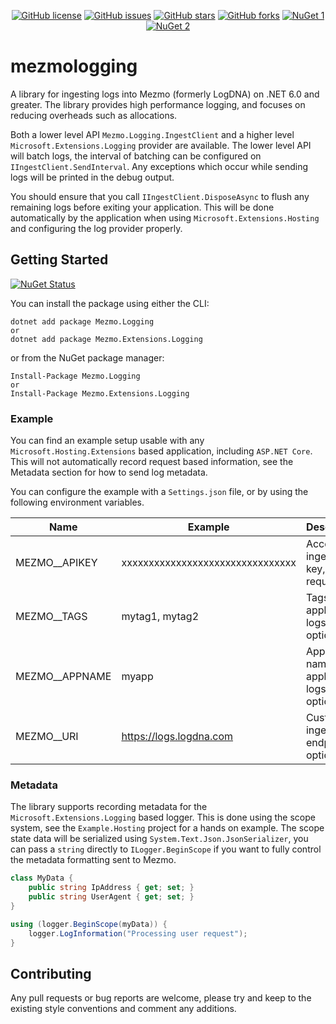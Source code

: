 <div align="center">

[![GitHub license](https://img.shields.io/badge/license-MIT-blue.svg?style=flat-square)](https://raw.githubusercontent.com/alandoherty/mezmologging-net/master/LICENSE)
[![GitHub issues](https://img.shields.io/github/issues/alandoherty/mezmologging-net.svg?style=flat-square)](https://github.com/alandoherty/mezmologging-net/issues)
[![GitHub stars](https://img.shields.io/github/stars/alandoherty/mezmologging-net.svg?style=flat-square)](https://github.com/alandoherty/mezmologging-net/stargazers)
[![GitHub forks](https://img.shields.io/github/forks/alandoherty/mezmologging-net.svg?style=flat-square)](https://github.com/alandoherty/mezmologging-net/network)
[![NuGet 1](https://img.shields.io/nuget/dt/Mezmo.Logging.svg?style=flat-square)](https://www.nuget.org/packages/Mezmo.Logging/)
[![NuGet 2](https://img.shields.io/nuget/dt/Mezmo.Extensions.Logging.svg?style=flat-square)](https://www.nuget.org/packages/Mezmo.Extensions.Logging/)

</div>

# mezmologging

A library for ingesting logs into Mezmo (formerly LogDNA) on .NET 6.0 and greater. The library provides high performance logging, and focuses on reducing overheads such as allocations.

Both a lower level API `Mezmo.Logging.IngestClient` and a higher level `Microsoft.Extensions.Logging` provider are available. The lower level API will batch logs, the interval of batching can be configured on `IIngestClient.SendInterval`. Any exceptions which occur while sending logs will be printed in the debug output.

You should ensure that you call `IIngestClient.DisposeAsync` to flush any remaining logs before exiting your application. This will be done automatically by the application when using `Microsoft.Extensions.Hosting` and configuring the log provider properly.

## Getting Started

[![NuGet Status](https://img.shields.io/nuget/v/Mezmo.Extensions.Logging.svg?style=flat-square)](https://www.nuget.org/packages/Mezmo.Extensions.Logging/)

You can install the package using either the CLI:

```
dotnet add package Mezmo.Logging
or
dotnet add package Mezmo.Extensions.Logging
```

or from the NuGet package manager:

```
Install-Package Mezmo.Logging
or
Install-Package Mezmo.Extensions.Logging
```

### Example

You can find an example setup usable with any `Microsoft.Hosting.Extensions` based application, including `ASP.NET Core`. This will not automatically record request based information, see the Metadata section for how to send log metadata.

You can configure the example with a `Settings.json` file, or by using the following environment variables.

| Name           | Example                          | Description                                     |
|----------------|----------------------------------|-------------------------------------------------|
| MEZMO__APIKEY  | xxxxxxxxxxxxxxxxxxxxxxxxxxxxxxxx | Account ingestion key, required                 |
| MEZMO__TAGS    | mytag1, mytag2                   | Tags to apply to all logs, optional             |
| MEZMO__APPNAME | myapp                            | Application name to apply to all logs, optional |
| MEZMO__URI     | https://logs.logdna.com          | Custom ingestion endpoint, optional             |

### Metadata

The library supports recording metadata for the `Microsoft.Extensions.Logging` based logger. This is done using the scope system, see the `Example.Hosting` project for a hands on example. The scope state data will be serialized using `System.Text.Json.JsonSerializer`, you can pass a `string` directly to `ILogger.BeginScope` if you want to fully control the metadata formatting sent to Mezmo.

```csharp
class MyData {
    public string IpAddress { get; set; }
    public string UserAgent { get; set; }
}

using (logger.BeginScope(myData)) {
    logger.LogInformation("Processing user request");
}
```

## Contributing

Any pull requests or bug reports are welcome, please try and keep to the existing style conventions and comment any additions.
